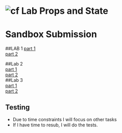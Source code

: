 ![cf](http://i.imgur.com/7v5ASc8.png) Lab Props and State
============================================================================
# Sandbox Submission
##LAB 1
[part 1](https://codesandbox.io/s/yjnyxwvk6v)  
[part 2](https://codesandbox.io/s/535vzmvvjp)  

##Lab 2  
[part 1](https://codesandbox.io/s/4wj7xnz9)   
[part 2](https://codesandbox.io/s/xl19w7o8no)   
##Lab 3  
[part 1](https://codesandbox.io/s/zl8l4pyp1m)  
[part 2](https://codesandbox.io/s/ymmyo4558j)  
  
## Testing  
 * Due to time constraints I will focus on other tasks  
 * If I have time to resub, I will do the tests.  
 
